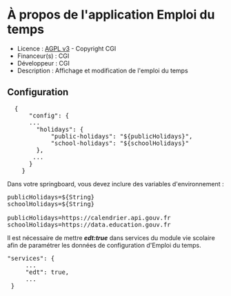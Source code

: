 # À propos de l'application Emploi du temps

* Licence : [AGPL v3](http://www.gnu.org/licenses/agpl.txt) - Copyright CGI
* Financeur(s) : CGI
* Développeur : CGI
* Description : Affichage et modification de l'emploi du temps

## Configuration
<pre>
  {
      "config": {
      ...
        "holidays": {
            "public-holidays": "${publicHolidays}",
            "school-holidays": "${schoolHolidays}"
        },
       ...
      }
    }
</pre>

Dans votre springboard, vous devez inclure des variables d'environnement :
<pre>
publicHolidays=${String}
schoolHolidays=${String}

publicHolidays=https://calendrier.api.gouv.fr
schoolHolidays=https://data.education.gouv.fr
</pre>
Il est nécessaire de mettre ***edt:true*** dans services du module vie scolaire afin de paramétrer les données de configuration d'Emploi du temps.
<pre>
"services": {
     ...
     "edt": true,
     ...
 }
</pre>
